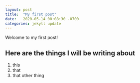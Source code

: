 ```yaml
---
layout: post
title:  "My first post"
date:   2020-05-14 00:08:30 -0700
categories: jekyll update
---
```

Welcome to my first post!

## Here are the things I will be writing about
1. this
2. that
3. that other thing